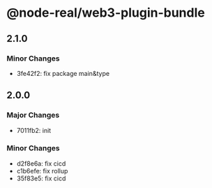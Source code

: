 # @node-real/web3-plugin-bundle

## 2.1.0

### Minor Changes

- 3fe42f2: fix package main&type

## 2.0.0

### Major Changes

- 7011fb2: init

### Minor Changes

- d2f8e6a: fix cicd
- c1b6efe: fix rollup
- 35f83e5: fix cicd
